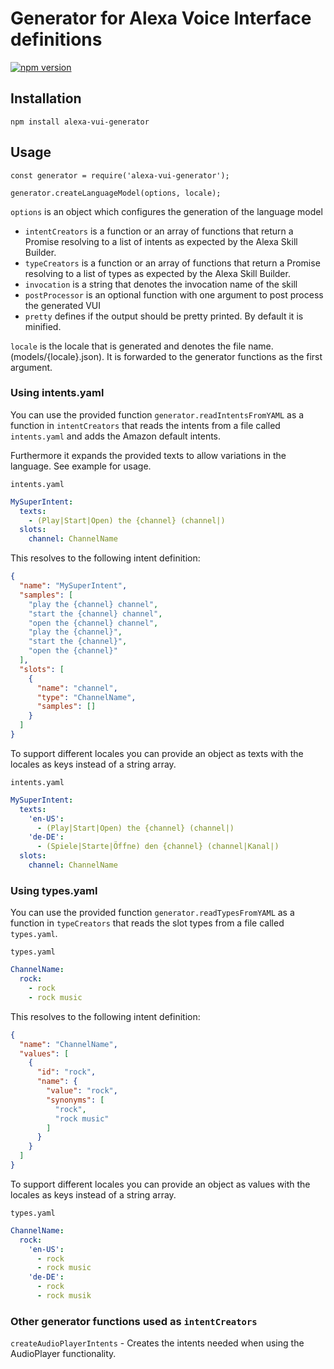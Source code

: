 # Generator for Alexa Voice Interface definitions

[![npm version](https://badge.fury.io/js/alexa-vui-generator.svg)](https://badge.fury.io/js/alexa-vui-generator)


## Installation

`npm install alexa-vui-generator`

## Usage

```
const generator = require('alexa-vui-generator');

generator.createLanguageModel(options, locale);
```

`options` is an object which configures the generation of the language model

* `intentCreators` is a function or an array of functions that return a Promise resolving to a list of intents as expected by the Alexa Skill Builder.
* `typeCreators` is a function or an array of functions that return a Promise resolving to a list of types as expected by the Alexa Skill Builder.
* `invocation` is a string that denotes the invocation name of the skill
* `postProcessor` is an optional function with one argument to post process the generated VUI 
* `pretty` defines if the output should be pretty printed. By default it is minified.

`locale` is the locale that is generated and denotes the file name. (models/{locale}.json). It is forwarded to the generator functions as the first argument.

### Using intents.yaml

You can use the provided function `generator.readIntentsFromYAML` as a function in `intentCreators` that reads the intents from a file called `intents.yaml` and adds the Amazon default intents.

Furthermore it expands the provided texts to allow variations in the language. See example for usage.

`intents.yaml`
```yaml
MySuperIntent:
  texts:
    - (Play|Start|Open) the {channel} (channel|)
  slots:
    channel: ChannelName
```

This resolves to the following intent definition:

```json
{
  "name": "MySuperIntent",
  "samples": [
    "play the {channel} channel",
    "start the {channel} channel",
    "open the {channel} channel",
    "play the {channel}",
    "start the {channel}",
    "open the {channel}"
  ],
  "slots": [
    {
      "name": "channel",
      "type": "ChannelName",
      "samples": []
    }
  ]
}
```

To support different locales you can provide an object as texts with the locales as keys instead of a string array.

`intents.yaml`
```yaml
MySuperIntent:
  texts:
    'en-US':
      - (Play|Start|Open) the {channel} (channel|)
    'de-DE':
      - (Spiele|Starte|Öffne) den {channel} (channel|Kanal|)
  slots:
    channel: ChannelName
```


### Using types.yaml

You can use the provided function `generator.readTypesFromYAML` as a function in `typeCreators` that reads the slot types from a file called `types.yaml`.

`types.yaml`
```yaml
ChannelName:
  rock:
    - rock
    - rock music
```

This resolves to the following intent definition:

```json
{
  "name": "ChannelName",
  "values": [
    {
      "id": "rock",
      "name": {
        "value": "rock",
        "synonyms": [
          "rock",
          "rock music"
        ]
      }
    }
  ]
}
```

To support different locales you can provide an object as values with the locales as keys instead of a string array.

`types.yaml`
```yaml
ChannelName:
  rock:
    'en-US':
      - rock
      - rock music
    'de-DE':
      - rock
      - rock musik
```

### Other generator functions used as `intentCreators`

`createAudioPlayerIntents` - Creates the intents needed when using the AudioPlayer functionality.